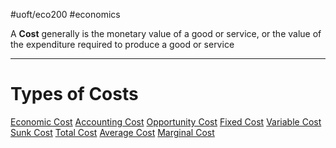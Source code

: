 #uoft/eco200 #economics 

A **Cost** generally is the monetary value of a good or service, or the value of the expenditure required to produce a good or service

---
# Types of Costs
[Economic Cost](Economic%20Cost.md)
[Accounting Cost](Accounting%20Cost.md)
[Opportunity Cost](Opportunity%20Cost.md)
[Fixed Cost](Fixed%20Cost.md)
[Variable Cost](Variable%20Cost.md)
[Sunk Cost](Sunk%20Cost.md)
[Total Cost](Total%20Cost.md)
[Average Cost](Average%20Cost.md)
[Marginal Cost](Marginal%20Cost.md)
